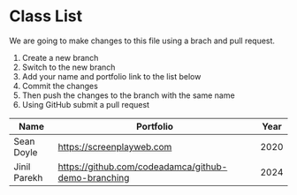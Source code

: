 # Class List

We are going to make changes to this file using a brach and pull request.

1. Create a new branch
2. Switch to the new branch
3. Add your name and portfolio link to the list below
4. Commit the changes
5. Then push the changes to the branch with the same name
6. Using GitHub submit a pull request

| Name        | Portfolio                 | Year |
| ----------- | ------------------------- | ---- |
| Sean Doyle  | https://screenplayweb.com | 2020 |
| Jinil Parekh | https://github.com/codeadamca/github-demo-branching      | 2024 |
